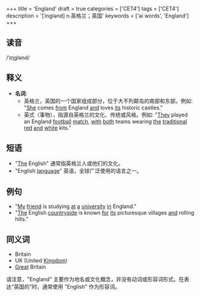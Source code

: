+++
title = 'England'
draft = true
categories = ['CET4']
tags = ['CET4']
description = '[ˈinglənd] n.英格兰；英国'
keywords = ['ai words', 'England']
+++

## 读音
/ˈɪŋɡlənd/

## 释义
- **名词**:
   - 英格兰，英国的一个国家组成部分，位于大不列颠岛的南部和东部。例如: "[She](/zh/post/she/) comes [from](/zh/post/from/) England [and](/zh/post/and/) loves [its](/zh/post/its/) historic castles."
   - 英式（事物），指源自英格兰的文化、传统或风格。例如: "[They](/zh/post/they/) played an England [football](/zh/post/football/) [match](/zh/post/match/), [with](/zh/post/with/) [both](/zh/post/both/) teams wearing [the](/zh/post/the/) [traditional](/zh/post/traditional/) [red](/zh/post/red/) [and](/zh/post/and/) [white](/zh/post/white/) kits."

## 短语
- "[The](/zh/post/the/) English" 通常指英格兰人或他们的文化。
- "English [language](/zh/post/language/)" 英语，全球广泛使用的语言之一。

## 例句
- "[My](/zh/post/my/) [friend](/zh/post/friend/) is studying [at](/zh/post/at/) [a](/zh/post/a/) [university](/zh/post/university/) [in](/zh/post/in/) England."
- "[The](/zh/post/the/) English [countryside](/zh/post/countryside/) is known [for](/zh/post/for/) [its](/zh/post/its/) picturesque villages [and](/zh/post/and/) rolling hills."

## 同义词
- Britain
- UK (United [Kingdom](/zh/post/kingdom/))
- [Great](/zh/post/great/) Britain

请注意，"England" 主要作为地名或文化概念，并没有动词或形容词形式。在表达“英国的”时，通常使用 "English" 作为形容词。
